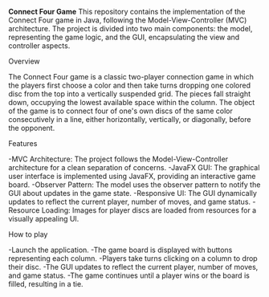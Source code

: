 **Connect Four Game**
This repository contains the implementation of the Connect Four game in Java, following the Model-View-Controller (MVC) architecture. The project is divided into two main components: the model, representing the game logic, and the GUI, encapsulating the view and controller aspects.

Overview

The Connect Four game is a classic two-player connection game in which the players first choose a color and then take turns dropping one colored disc from the top into a vertically suspended grid. The pieces fall straight down, occupying the lowest available space within the column. The object of the game is to connect four of one's own discs of the same color consecutively in a line, either horizontally, vertically, or diagonally, before the opponent.

Features

-MVC Architecture: The project follows the Model-View-Controller architecture for a clean separation of concerns.
-JavaFX GUI: The graphical user interface is implemented using JavaFX, providing an interactive game board.
-Observer Pattern: The model uses the observer pattern to notify the GUI about updates in the game state.
-Responsive UI: The GUI dynamically updates to reflect the current player, number of moves, and game status.
-Resource Loading: Images for player discs are loaded from resources for a visually appealing UI.

How to play

-Launch the application.
-The game board is displayed with buttons representing each column.
-Players take turns clicking on a column to drop their disc.
-The GUI updates to reflect the current player, number of moves, and game status.
-The game continues until a player wins or the board is filled, resulting in a tie.
